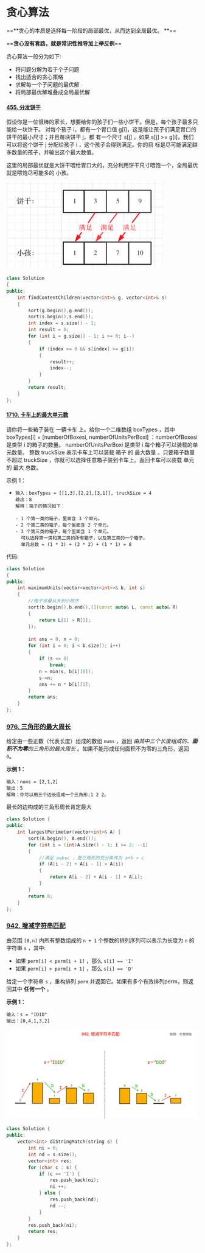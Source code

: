 #  贪心算法

==**贪⼼的本质是选择每⼀阶段的局部最优，从⽽达到全局最优。 **==

==**贪⼼没有套路，就是常识性推导加上举反例**==

贪心算法一般分为如下:

+ 将问题分解为若于个子问题
+ 找出适合的贪心策略
+ 求解每一个子问题的最优解
+ 将局部最优解堆叠成全局最优解



#### [455. 分发饼干](https://leetcode.cn/problems/assign-cookies/)

假设你是⼀位很棒的家⻓，想要给你的孩⼦们⼀些⼩饼⼲。但是，每个孩⼦最多只能给⼀块饼⼲。
对每个孩⼦ i，都有⼀个胃⼝值 g[i]，这是能让孩⼦们满⾜胃⼝的饼⼲的最⼩尺⼨；并且每块饼⼲ j，都
有⼀个尺⼨ s[j] 。如果 s[j] >= g[i]，我们可以将这个饼⼲ j 分配给孩⼦ i ，这个孩⼦会得到满⾜。你的⽬
标是尽可能满⾜越多数量的孩⼦，并输出这个最⼤数值。

这里的局部最优就是大饼干喂给胃口大的，充分利用饼干尺寸喂饱一个，全局最优就是喂饱尽可能多的
小孩。

<img src="贪心算法.assets/image-20221115175536945.png" alt="image-20221115175536945" style="zoom:50%;" />

```c++
class Solution 
{
public:
    int findContentChildren(vector<int>& g, vector<int>& s) 
    {
        sort(g.begin(),g.end());
        sort(s.begin(),s.end());
        int index = s.size() - 1;
        int result = 0;
        for (int i = g.size() - 1; i >= 0; i--)
        {
            if (index >= 0 && s[index] >= g[i])
            {
                result++;
                index--;
            }
        }
        return result;
    }
};
```



#### [1710. 卡车上的最大单元数](https://leetcode.cn/problems/maximum-units-on-a-truck/)

请你将一些箱子装在 一辆卡车 上。给你一个二维数组 boxTypes ，其中 boxTypes[i] = [numberOfBoxesi, numberOfUnitsPerBoxi] ：numberOfBoxesi 是类型 i 的箱子的数量。
numberOfUnitsPerBoxi 是类型 i 每个箱子可以装载的单元数量。
整数 truckSize 表示卡车上可以装载 箱子 的 最大数量 。只要箱子数量不超过 truckSize ，你就可以选择任意箱子装到卡车上。返回卡车可以装载 单元 的 最大 总数。

 示例 1：

- ```
  输入：boxTypes = [[1,3],[2,2],[3,1]], truckSize = 4
  输出：8
  解释：箱子的情况如下：
  
  - 1 个第一类的箱子，里面含 3 个单元。
  - 2 个第二类的箱子，每个里面含 2 个单元。
  - 3 个第三类的箱子，每个里面含 1 个单元。
    可以选择第一类和第二类的所有箱子，以及第三类的一个箱子。
    单元总数 = (1 * 3) + (2 * 2) + (1 * 1) = 8
  ```

代码:

```c++
class Solution 
{
public:
    int maximumUnits(vector<vector<int>>& b, int s) 
    {
        //箱子容量从大到小排序
        sort(b.begin(),b.end(),[](const auto& L, const auto& R)
        {
            return L[1] > R[1];
        });
        
        int ans = 0, n = 0;
        for (int i = 0; i < b.size(); i++) 
        {
            if (s <= 0)
                break;
            n = min(s, b[i][0]);
            s-=n;
            ans += n * b[i][1];
        }
        return ans;
    }
};
```

### [976. 三角形的最大周长](https://leetcode.cn/problems/largest-perimeter-triangle/)

给定由一些正数（代表长度）组成的数组 `nums` ，返回 *由其中三个长度组成的、**面积不为零**的三角形的最大周长* 。如果不能形成任何面积不为零的三角形，返回 `0`。

 **示例 1：**

```
输入：nums = [2,1,2]
输出：5
解释：你可以用三个边长组成一个三角形:1 2 2。
```

最长的边构成的三角形周长肯定最大

```c++
class Solution {
public:
    int largestPerimeter(vector<int>& A) {
        sort(A.begin(), A.end());
        for (int i = (int)A.size() - 1; i >= 2; --i) 
        {
            //满足 a≤b≤c ，是三角形的充分条件为 a+b > c
            if (A[i - 2] + A[i - 1] > A[i])
            {
                return A[i - 2] + A[i - 1] + A[i];
            }
        }
        return 0;
    }
};
```



### [942. 增减字符串匹配](https://leetcode.cn/problems/di-string-match/)

由范围 `[0,n]` 内所有整数组成的 `n + 1` 个整数的排列序列可以表示为长度为 `n` 的字符串 `s` ，其中:

- 如果 `perm[i] < perm[i + 1]` ，那么 `s[i] == 'I'` 
- 如果 `perm[i] > perm[i + 1]` ，那么 `s[i] == 'D'` 

给定一个字符串 `s` ，重构排列 `perm` 并返回它。如果有多个有效排列perm，则返回其中 **任何一个** 。

 

**示例 1：**

```
输入：s = "IDID"
输出：[0,4,1,3,2]
```

![image-20230817161558740](贪心算法.assets/image-20230817161558740.png)

```c++
class Solution {
public:
    vector<int> diStringMatch(string s) {
        int ni = 0;
        int nd = s.size();
        vector<int> res;
        for (char c : s) {
            if (c == 'I') {
                res.push_back(ni);
                ni ++;
            } else {
                res.push_back(nd);
                nd --;
            }
        }
        res.push_back(ni);
        return res;
    }
};
```



